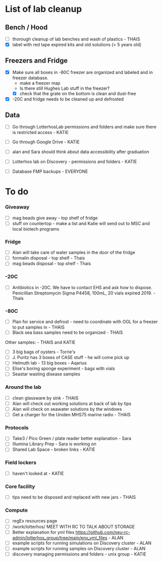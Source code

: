 
# List of lab cleanup

## Bench / Hood
- [ ] thorough cleanup of lab benches and wash of plastics - THAIS
- [x] label with red tape expired kits and old solutions (> 5 years old)

## Freezers and Fridge
- [x] Make sure all boxes in -80C freezer are organized and labeled and in freezer database. 
  - make a freezer map 
  - Is there still Hughes Lab stuff in the freezer?
  - [x] check that the grate on the bottom is clean and dust-free  
- [x] -20C and fridge needs to be cleaned up and defrosted

## Data
- [ ] Go through LotterhosLab permissions and folders and make sure there is restricted access - KATIE
- [ ] Go through Google Drive - KATIE
- [ ] alan and Sara should think about data accessibility after graduation
- [ ] Lotterhos lab on Discovery - permissions and folders - KATIE
- [ ] Database FMP backups - EVERYONE
 

# To do

### Giveaway
- [ ] mag beads give away - top shelf of fridge
- [ ] stuff on countertop - make a list and Katie will send out to MSC and local biotech programs

### Fridge
- [ ] Alan will take care of water samples in the door of the fridge
- [ ] formalin disposal - top shelf - Thais
- [ ] mag beads disposal - top shelf - Thais

### -20C
- [ ] Antibiotics in -20C. We have to contact EHS and ask how to dispose. Penicillian Streptomycin Sigma P4458, 100mL, 20 vials expired 2019. - Thais

### -80C
- [ ] Plan for service and defrost - need to coordinate with OGL for a freezer to put samples in - THAIS
- [ ] Black sea bass samples need to be organized - THAIS

Other samples: - THAIS and KATIE
- [ ] 3 big bags of oysters - Torrie's
- [ ] J. Puritz has 3 boxes of CASE stuff - he will come pick up
- [ ] Helmuth lab - 13 big boxes - Aqarius
- [ ] Elise's boring sponge experiment - bags with vials
- [ ] Seastar wasting disease samples

### Around the lab
- [ ] clean glassware by sink - THAIS
- [ ] Alan will check out working solutions at back of lab by tips
- [ ] Alan will check on seawater solutions by the windows
- [ ] Get a charger for the Uniden MHS75 marine radio - THAIS

### Protocols
- [ ] Take3 / Pico Green / plate reader better explanation - Sara
- [ ] Illumina Library Prep - Sara is working on
- [ ] Shared Lab Space - broken links - KATIE

### Field lockers
- [ ] haven't looked at - KATIE

### Core facility
- [ ] tips need to be disposed and replaced with new jars - THAIS

### Compute
- [ ] regEx resources page
- [ ] /work/lotterhos/ MEET WITH RC TO TALK ABOUT STORAGE
- [ ] Better explanation for yml files https://github.com/neu-rc-admin/lotterhos_group/tree/main/env_yml_files - ALAN
- [ ] example scripts for running simulations on Discovery cluster - ALAN
- [ ] example scripts for running samples on Discovery cluster - ALAN
- [ ] discovery managing permissions and folders - unix group - KATIE
